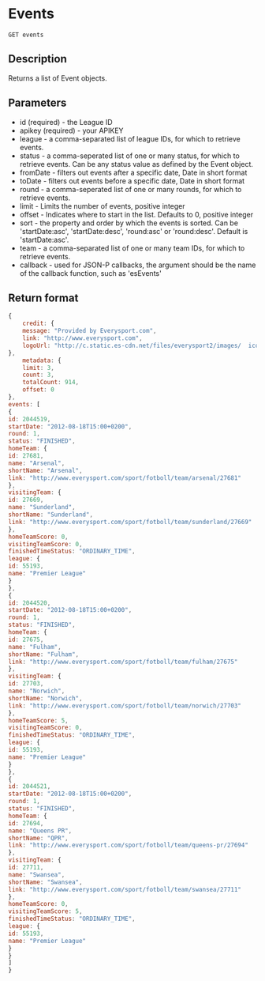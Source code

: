 # Events

    GET events

## Description
Returns a list of Event objects.  

## Parameters
* id (required) - the League ID
* apikey (required) - your APIKEY
* league - a comma-separated list of league IDs, for which to retrieve events.
* status - a comma-seperated list of one or many status, for which to retrieve events. Can be any status value as defined by the Event object.
* fromDate - filters out events after a specific date, Date in short format
* toDate - filters out events before a specific date, Date in short format
* round - a comma-seperated list of one or many rounds, for which to retrieve events.
* limit - Limits the number of events, positive integer
* offset - Indicates where to start in the list. Defaults to 0, positive integer
* sort - the property and order by which the events is sorted. Can be 'startDate:asc', 'startDate:desc', 'round:asc' or 'round:desc'. Default is 'startDate:asc'.
* team - a comma-separated list of one or many team IDs, for which to retrieve events.  
* callback - used for JSON-P callbacks, the argument should be the name of the callback function, such as 'esEvents'

## Return format

```javascript	
{
	credit: {
	message: "Provided by Everysport.com",
	link: "http://www.everysport.com",
	logoUrl: "http://c.static.es-cdn.net/files/everysport2/images/	icons/event/small/everysport.png"
},
	metadata: {
	limit: 3,
	count: 3,
	totalCount: 914,
	offset: 0
},
events: [
{
id: 2044519,
startDate: "2012-08-18T15:00+0200",
round: 1,
status: "FINISHED",
homeTeam: {
id: 27681,
name: "Arsenal",
shortName: "Arsenal",
link: "http://www.everysport.com/sport/fotboll/team/arsenal/27681"
},
visitingTeam: {
id: 27669,
name: "Sunderland",
shortName: "Sunderland",
link: "http://www.everysport.com/sport/fotboll/team/sunderland/27669"
},
homeTeamScore: 0,
visitingTeamScore: 0,
finishedTimeStatus: "ORDINARY_TIME",
league: {
id: 55193,
name: "Premier League"
}
},
{
id: 2044520,
startDate: "2012-08-18T15:00+0200",
round: 1,
status: "FINISHED",
homeTeam: {
id: 27675,
name: "Fulham",
shortName: "Fulham",
link: "http://www.everysport.com/sport/fotboll/team/fulham/27675"
},
visitingTeam: {
id: 27703,
name: "Norwich",
shortName: "Norwich",
link: "http://www.everysport.com/sport/fotboll/team/norwich/27703"
},
homeTeamScore: 5,
visitingTeamScore: 0,
finishedTimeStatus: "ORDINARY_TIME",
league: {
id: 55193,
name: "Premier League"
}
},
{
id: 2044521,
startDate: "2012-08-18T15:00+0200",
round: 1,
status: "FINISHED",
homeTeam: {
id: 27694,
name: "Queens PR",
shortName: "QPR",
link: "http://www.everysport.com/sport/fotboll/team/queens-pr/27694"
},
visitingTeam: {
id: 27711,
name: "Swansea",
shortName: "Swansea",
link: "http://www.everysport.com/sport/fotboll/team/swansea/27711"
},
homeTeamScore: 0,
visitingTeamScore: 5,
finishedTimeStatus: "ORDINARY_TIME",
league: {
id: 55193,
name: "Premier League"
}
}
]
}
